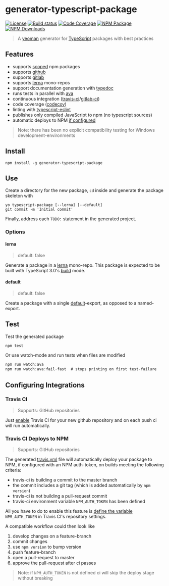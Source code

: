 # generator-typescript-package
[![License][]](https://opensource.org/licenses/ISC)
[![Build status][]](https://travis-ci.org/ericcrosson/generator-typescript-package)
[![Code Coverage][]](https://codecov.io/gh/ericcrosson/generator-typescript-package)
[![NPM Package][]](https://npmjs.org/package/generator-typescript-package)
[![NPM Downloads][]](https://www.npmjs.com/package/generator-typescript-package)

[License]: https://img.shields.io/badge/License-ISC-blue.svg
[Build status]: https://travis-ci.org/ericcrosson/generator-typescript-package.svg?branch=master
[Code Coverage]: https://codecov.io/gh/ericcrosson/generator-typescript-package/branch/master/graph/badge.svg
[NPM Package]: https://img.shields.io/npm/v/generator-typescript-package.svg
[NPM Downloads]: https://img.shields.io/npm/dt/generator-typescript-package.svg

> A [yeoman] generator for [TypeScript] packages with best practices

[yeoman]: https://github.com/yeoman
[TypeScript]: https://www.typescriptlang.org

## Features

- supports [scoped] npm packages
- supports [github]
- supports [gitlab]
- supports [lerna] mono-repos
- support documentation generation with [typedoc]
- runs tests in parallel with [ava]
- continuous integration ([travis-ci]/[gitlab-ci])
- code coverage ([codecov])
- linting with [typescript-eslint]
- publishes only compiled JavaScript to npm (no typescript sources)
- automatic deploys to NPM [if configured]

> Note: there has been no explicit compatibility testing for Windows
> development-environments

[scoped]: https://docs.npmjs.com/about-scopes
[github]: https://github.com
[gitlab]: https://gitlab.com
[lerna]: https://github.com/lerna/lerna
[typedoc]: https://typedoc.org
[ava]: https://github.com/avajs/ava
[travis-ci]: https://travis-ci.org
[gitlab-ci]: https://docs.gitlab.com/ee/ci/
[codecov]: https://codecov.io
[typescript-eslint]: https://github.com/typescript-eslint/typescript-eslint
[if configured]: #Travis-CI-Deploys-to-NPM

## Install

``` shell
npm install -g generator-typescript-package
```

## Use

Create a directory for the new package, `cd` inside and generate the
package skeleton with

``` shell
yo typescript-package [--lerna] [--default]
git commit -m 'Initial commit'
```

Finally, address each `TODO:` statement in the generated project.

### Options

#### lerna

> default: false

Generate a package in a [lerna] mono-repo. This package is expected to
be built with TypeScript 3.0's [build] mode.

[lerna]: https://github.com/RyanCavanaugh/learn-a
[build]: https://devblogs.microsoft.com/typescript/announcing-typescript-3-0/

#### default

> default: false

Create a package with a single [default]-export, as opposed to a
named-export.

[default]: https://www.typescriptlang.org/docs/handbook/modules.html

## Test

Test the generated package

``` typescript
npm test
```

Or use watch-mode and run tests when files are modified

``` typescript
npm run watch:ava
npm run watch:ava:fail-fast  # stops printing on first test-failure
```

## Configuring Integrations

### Travis CI

> Supports: GitHub repositories

Just [enable] Travis CI for your new github repository and on each push
ci will run automatically.

[enable]: https://travis-ci.org/account/repositories

### Travis CI Deploys to NPM

> Supports: GitHub repositories

The generated [travis.yml] file will automatically deploy your package to NPM,
if configured with an NPM auth-token, on builds meeting the following criteria:

- travis-ci is building a commit to the master branch
- the commit includes a git tag (which is added automatically by `npm version`)
- travis-ci is not building a pull-request commit
- travis-ci environment variable `NPM_AUTH_TOKEN` has been defined

All you have to do to enable this feature is [define the variable]
`NPM_AUTH_TOKEN` in Travis CI's repository settings.

A compatible workflow could then look like

1. develop changes on a feature-branch
2. commit changes
3. use `npm version` to bump version
4. push feature-branch
5. open a pull-request to master
6. approve the pull-request after ci passes

> Note: if `NPM_AUTH_TOKEN` is not defined ci will skip the deploy stage
> without breaking

[travis.yml]: /generators/app/templates/dot_travis.yml
[define the variable]: https://docs.travis-ci.com/user/environment-variables/#defining-variables-in-repository-settings
